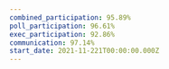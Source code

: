 ```yaml
---
combined_participation: 95.89%
poll_participation: 96.61%
exec_participation: 92.86%
communication: 97.14%
start_date: 2021-11-221T00:00:00.000Z
---
```

